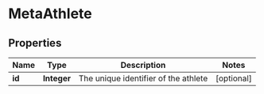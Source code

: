 # MetaAthlete

## Properties
Name | Type | Description | Notes
------------ | ------------- | ------------- | -------------
**id** | **Integer** | The unique identifier of the athlete |  [optional]
